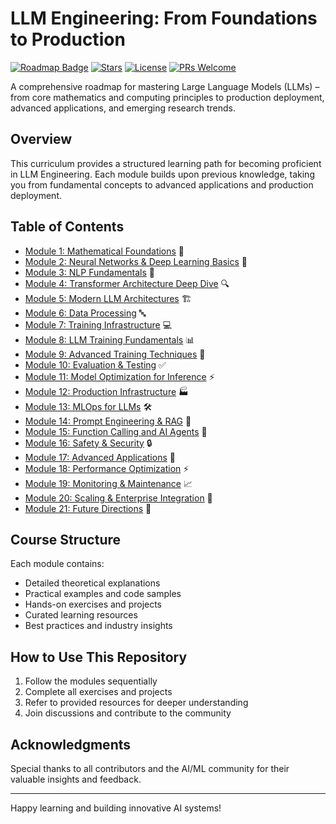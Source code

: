 # LLM Engineering: From Foundations to Production

[![Roadmap Badge](https://img.shields.io/badge/Roadmap-Complete-brightgreen)](https://img.shields.io/badge/Roadmap-Complete-brightgreen)
[![Stars](https://img.shields.io/github/stars/mshojaei77/LLMs-Journey?style=social)](https://github.com/yourusername/llm-engineering)
[![License](https://img.shields.io/badge/License-MIT-blue.svg)](https://opensource.org/licenses/MIT)
[![PRs Welcome](https://img.shields.io/badge/PRs-welcome-brightgreen.svg)](http://makeapullrequest.com)

A comprehensive roadmap for mastering Large Language Models (LLMs) – from core mathematics and computing principles to production deployment, advanced applications, and emerging research trends.

## Overview
This curriculum provides a structured learning path for becoming proficient in LLM Engineering. Each module builds upon previous knowledge, taking you from fundamental concepts to advanced applications and production deployment.

## Table of Contents 
- [Module 1: Mathematical Foundations](1_Mathematical_Foundations.md) 🧮
- [Module 2: Neural Networks & Deep Learning Basics](2_Neural_Networks_Deep_Learning_Basics.md) 🔄
- [Module 3: NLP Fundamentals](3_NLP_Fundamentals.md) 📝
- [Module 4: Transformer Architecture Deep Dive](4_Transformer_Architecture_Deep_Dive.md) 🔍
- [Module 5: Modern LLM Architectures](5_Modern_LLM_Architectures.md) 🏗️
- [Module 6: Data Processing](6_Data_Processing.md) 🔤
- [Module 7: Training Infrastructure](7_Training_Infrastructure.md) 💻
- [Module 8: LLM Training Fundamentals](8_LLM_Training_Fundamentals.md) 📊
- [Module 9: Advanced Training Techniques](9_Advanced_Training_Techniques.md) 🔬
- [Module 10: Evaluation & Testing](10_Evaluation_Testing.md) ✅
- [Module 11: Model Optimization for Inference](11_Model_Optimization_Inference.md) ⚡
- [Module 12: Production Infrastructure](12_Production_Infrastructure.md) 🏭
- [Module 13: MLOps for LLMs](13_MLOps_LLMs.md) 🛠️
- [Module 14: Prompt Engineering & RAG](14_Prompt_Engineering_RAG.md) 💭
- [Module 15: Function Calling and AI Agents](15_Function_Calling_AI_Agents.md) 🤖
- [Module 16: Safety & Security](16_Safety_Security.md) 🔒
- [Module 17: Advanced Applications](17_Advanced_Applications.md) 🚀
- [Module 18: Performance Optimization](18_Performance_Optimization.md) ⚡
- [Module 19: Monitoring & Maintenance](19_Monitoring_Maintenance.md) 📈
- [Module 20: Scaling & Enterprise Integration](20_Scaling_Enterprise_Integration.md) 🏢
- [Module 21: Future Directions](21_Future_Directions.md) 🔮

## Course Structure
Each module contains:
- Detailed theoretical explanations
- Practical examples and code samples
- Hands-on exercises and projects
- Curated learning resources
- Best practices and industry insights

## How to Use This Repository
1. Follow the modules sequentially
2. Complete all exercises and projects
3. Refer to provided resources for deeper understanding
4. Join discussions and contribute to the community

## Acknowledgments
Special thanks to all contributors and the AI/ML community for their valuable insights and feedback.

---

Happy learning and building innovative AI systems!
